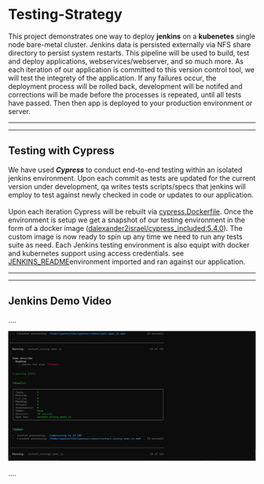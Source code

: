 # Testing-Strategy

This project demonstrates one way to deploy **jenkins** on a **kubenetes** single node bare-metal cluster. Jenkins data is persisted externally via NFS share directory to persist system restarts. This pipeline will be used to build, test and deploy applications, webservices/webserver, and so much more. As each iteration of our application is committed to this version control tool, we will test the integrety of the application. If any failures occur, the deployment process will be rolled back, development will be notifed and corrections will be made before the processes is repeated, until all tests have passed. Then then app is deployed to your production environment or server.

---
---
## Testing with Cypress
We have used ***Cypress*** to conduct end-to-end testing within an isolated jenkins environment. Upon each commit as tests are updated for the current version under development, qa writes tests scripts/specs that jenkins will employ to test against newly checked in code or updates to our application.  
<br/>
Upon each iteration Cypress will be rebuilt via [cypress.Dockerfile](./cypress.Dockerfile).  Once the environment is setup we get a snapshot of our testing environment in the form of a docker image ([dalexander2israel/cypress_included:5.4.0](./cypress.Dockerfile)). The custom image is now ready to spin up any time we need to run any tests suite as need.  Each Jenkins testing environment is also equipt with docker and kubernetes support using access credentials.  see [JENKINS_README](kubernetes\jenkins\JENKINS_READ.md)environment  imported and ran against our application. 

---
---

## Jenkins Demo Video

.... <!-- post content -->

[![Jenkins](media/screenshot_contact_sizing.png)](https://www.youtube.com/embed/jFOrcgQPZ1k "Jenkins")

.... <!-- post content -->
